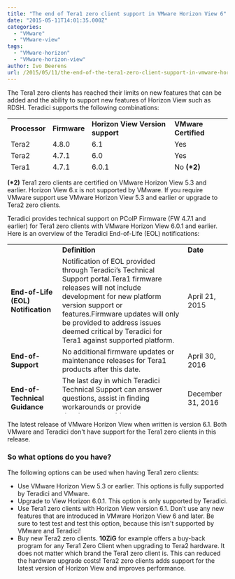 ```yaml
---
title: "The end of Tera1 zero client support in VMware Horizon View 6"
date: "2015-05-11T14:01:35.000Z"
categories: 
  - "VMware"
  - "VMware-view"
tags: 
  - "VMware-horizon"
  - "VMware-horizon-view"
author: Ivo Beerens
url: /2015/05/11/the-end-of-the-tera1-zero-client-support-in-vmware-horizon-view-6/
---
```


The Tera1 zero clients has reached their limits on new features that can be added and the ability to support new features of Horizon View such as RDSH. Teradici supports the following combinations:
<table style="height: 122px;" width="600"><tbody><tr><td><strong>Processor</strong></td><td><strong>Firmware</strong></td><td><strong>Horizon View Version support</strong></td><td><strong>VMware Certified</strong></td></tr><tr><td>Tera2</td><td>4.8.0</td><td>6.1</td><td>Yes</td></tr><tr><td>Tera2</td><td>4.7.1</td><td>6.0</td><td>Yes</td></tr><tr><td>Tera1</td><td>4.7.1</td><td>6.0.1</td><td>No <strong>(*2)</strong></td></tr></tbody></table>

**(\*2)** Tera1 zero clients are certified on VMware Horizon View 5.3 and earlier. Horizon View 6.x is not supported by VMware. If you require VMware support use VMware Horizon View 5.3 and earlier or upgrade to Tera2 zero clients.

Teradici provides technical support on PCoIP Firmware (FW 4.7.1 and earlier) for Tera1 zero clients with VMware Horizon View 6.0.1 and earlier. Here is an overview of the Teradici End-of-Life (EOL) notifications:

<table style="height: 386px;" width="604"><tbody><tr><td></td><td><strong>Definition</strong></td><td><strong>Date</strong></td></tr><tr><td><strong>End-of-Life (EOL) Notification</strong></td><td>Notification of EOL provided through Teradici’s Technical Support portal.Tera1 firmware releases will not include development for new platform version support or features.Firmware updates will only be provided to address issues deemed critical by Teradici for Tera1 against supported platform.</td><td>April 21, 2015</td></tr><tr><td><strong>End-of-Support</strong></td><td>No additional firmware updates or maintenance releases for Tera1 products after this date.</td><td>April 30, 2016</td></tr><tr><td><strong>End-of-Technical Guidance</strong></td><td>The last day in which Teradici Technical Support can answer questions, assist in finding workarounds or provide development guidance.</td><td>December 31, 2016</td></tr></tbody></table>

The latest release of VMware Horizon View when written is version 6.1. Both VMware and Teradici don't have support for the Tera1 zero clients in this release.

### **So what options do you have?**

The following options can be used when having Tera1 zero clients:

- Use VMware Horizon View 5.3 or earlier. This options is fully supported by Teradici and VMware.
- Upgrade to View Horizon 6.0.1. This option is only supported by Teradici.
- Use Tera1 zero clients with Horizon View version 6.1. Don't use any new features that are introduced in VMware Horizon View 6 and later. Be sure to test test and test this option, because this isn't supported by VMware and Teradici!
- Buy new Tera2 zero clients. **10ZiG** for example offers a buy-back program for any Tera1 Zero Client when upgrading to Tera2 hardware. It does not matter which brand the Tera1 zero client is. This can reduced the hardware upgrade costs! Tera2 zero clients adds support for the latest version of Horizon View and improves performance.